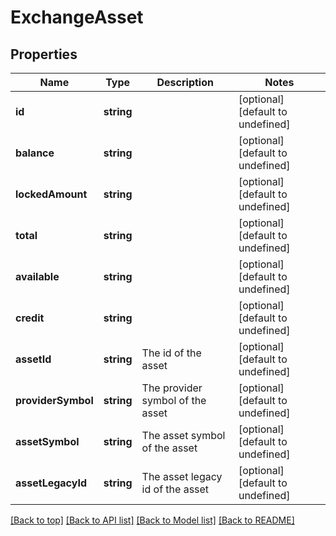 # ExchangeAsset

## Properties

|Name | Type | Description | Notes|
|------------ | ------------- | ------------- | -------------|
|**id** | **string** |  | [optional] [default to undefined]|
|**balance** | **string** |  | [optional] [default to undefined]|
|**lockedAmount** | **string** |  | [optional] [default to undefined]|
|**total** | **string** |  | [optional] [default to undefined]|
|**available** | **string** |  | [optional] [default to undefined]|
|**credit** | **string** |  | [optional] [default to undefined]|
|**assetId** | **string** | The id of the asset | [optional] [default to undefined]|
|**providerSymbol** | **string** | The provider symbol of the asset | [optional] [default to undefined]|
|**assetSymbol** | **string** | The asset symbol of the asset | [optional] [default to undefined]|
|**assetLegacyId** | **string** | The asset legacy id of the asset | [optional] [default to undefined]|




[[Back to top]](#) [[Back to API list]](../../README.md#documentation-for-api-endpoints) [[Back to Model list]](../../README.md#documentation-for-models) [[Back to README]](../../README.md)
